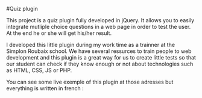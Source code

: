 #Quiz plugin

This project is a quiz plugin fully developed in jQuery. It allows you to easily integrate mutliple choice questions in a web page in order to test the user. At the end he or she will get his/her result.

I developed this little plugin during my work time as a trainner at the Simplon Roubaix school. We have several ressurces to train people to web development and this plugin is a great way for us to create little tests so that our student can check if they know enough or not about technologies such as HTML, CSS, JS or PHP.

You can see some live exemple of this plugin at those adresses but everything is written in french :
